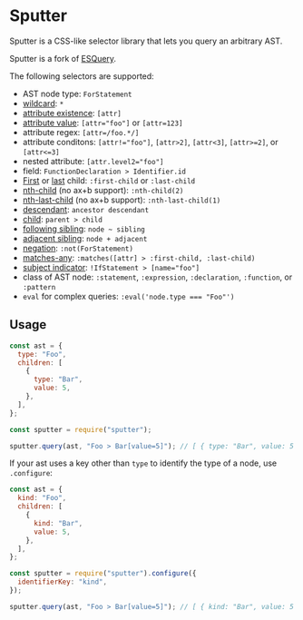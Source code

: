 # Sputter

Sputter is a CSS-like selector library that lets you query an arbitrary AST.

Sputter is a fork of [ESQuery](https://github.com/estools/esquery).

The following selectors are supported:

- AST node type: `ForStatement`
- [wildcard](http://dev.w3.org/csswg/selectors4/#universal-selector): `*`
- [attribute existence](http://dev.w3.org/csswg/selectors4/#attribute-selectors): `[attr]`
- [attribute value](http://dev.w3.org/csswg/selectors4/#attribute-selectors): `[attr="foo"]` or `[attr=123]`
- attribute regex: `[attr=/foo.*/]`
- attribute conditons: `[attr!="foo"]`, `[attr>2]`, `[attr<3]`, `[attr>=2]`, or `[attr<=3]`
- nested attribute: `[attr.level2="foo"]`
- field: `FunctionDeclaration > Identifier.id`
- [First](http://dev.w3.org/csswg/selectors4/#the-first-child-pseudo) or [last](http://dev.w3.org/csswg/selectors4/#the-last-child-pseudo) child: `:first-child` or `:last-child`
- [nth-child](http://dev.w3.org/csswg/selectors4/#the-nth-child-pseudo) (no ax+b support): `:nth-child(2)`
- [nth-last-child](http://dev.w3.org/csswg/selectors4/#the-nth-last-child-pseudo) (no ax+b support): `:nth-last-child(1)`
- [descendant](http://dev.w3.org/csswg/selectors4/#descendant-combinators): `ancestor descendant`
- [child](http://dev.w3.org/csswg/selectors4/#child-combinators): `parent > child`
- [following sibling](http://dev.w3.org/csswg/selectors4/#general-sibling-combinators): `node ~ sibling`
- [adjacent sibling](http://dev.w3.org/csswg/selectors4/#adjacent-sibling-combinators): `node + adjacent`
- [negation](http://dev.w3.org/csswg/selectors4/#negation-pseudo): `:not(ForStatement)`
- [matches-any](http://dev.w3.org/csswg/selectors4/#matches): `:matches([attr] > :first-child, :last-child)`
- [subject indicator](http://dev.w3.org/csswg/selectors4/#subject): `!IfStatement > [name="foo"]`
- class of AST node: `:statement`, `:expression`, `:declaration`, `:function`, or `:pattern`
- `eval` for complex queries: `:eval('node.type === "Foo"')`

## Usage

```js
const ast = {
  type: "Foo",
  children: [
    {
      type: "Bar",
      value: 5,
    },
  ],
};

const sputter = require("sputter");

sputter.query(ast, "Foo > Bar[value=5]"); // [ { type: "Bar", value: 5 } ]
```

If your ast uses a key other than `type` to identify the type of a node, use `.configure`:

```js
const ast = {
  kind: "Foo",
  children: [
    {
      kind: "Bar",
      value: 5,
    },
  ],
};

const sputter = require("sputter").configure({
  identifierKey: "kind",
});

sputter.query(ast, "Foo > Bar[value=5]"); // [ { kind: "Bar", value: 5 } ]
```

